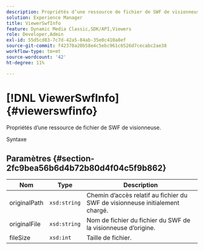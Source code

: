 ```yaml
---
description: Propriétés d’une ressource de fichier de SWF de visionneuse.
solution: Experience Manager
title: ViewerSwfInfo
feature: Dynamic Media Classic,SDK/API,Viewers
role: Developer,Admin
exl-id: 55d5cd83-7c7d-42a5-84ab-35e0c410a8ef
source-git-commit: f42378a20b58e4c5ebc961c6526d7cecabc2ae38
workflow-type: tm+mt
source-wordcount: '42'
ht-degree: 11%

---
```


# [!DNL ViewerSwfInfo]{#viewerswfinfo}

Propriétés d’une ressource de fichier de SWF de visionneuse.

Syntaxe

## Paramètres {#section-2fc9bea56b6d4b72b80d4f04c5f9b862}

| Nom | Type | Description |
|---|---|---|
| originalPath | `xsd:string` | Chemin d’accès relatif au fichier du SWF de visionneuse initialement chargé. |
| originalFile | `xsd:string` | Nom de fichier du fichier du SWF de la visionneuse d’origine. |
| fileSize | `xsd:int` | Taille de fichier. |
